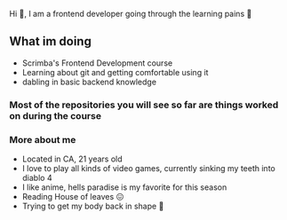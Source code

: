 Hi 👋, I am a frontend developer going through the learning pains 🫠

## What im doing
- Scrimba's Frontend Development course
- Learning about git and getting comfortable using it
- dabling in basic backend knowledge


### Most of the repositories you will see so far are things worked on during the course



### More about me
- Located in CA, 21 years old
- I love to play all kinds of video games, currently sinking my teeth into diablo 4
- I like anime, hells paradise is my favorite for this season
- Reading House of leaves 😖
- Trying to get my body back in shape 🫡


<!--
**Xaffekt/Xaffekt** is a ✨ _special_ ✨ repository because its `README.md` (this file) appears on your GitHub profile.

Here are some ideas to get you started:

- 🔭 I’m currently working on ...
- 🌱 I’m currently learning ...
- 👯 I’m looking to collaborate on ...
- 🤔 I’m looking for help with ...
- 💬 Ask me about ...
- 📫 How to reach me: ...
- 😄 Pronouns: ...
- ⚡ Fun fact: ...
-->
